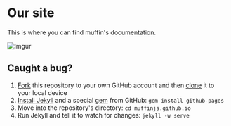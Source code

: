 # Our site

This is where you can find muffin's documentation.

![Imgur](http://i.imgur.com/W3VZGtd.png)

## Caught a bug?

1. [Fork](https://help.github.com/articles/fork-a-repo/) this repository to your own GitHub account and then [clone](https://help.github.com/articles/cloning-a-repository/) it to your local device
2. [Install Jekyll](https://jekyllrb.com/docs/installation/) and a special [gem](http://guides.rubygems.org/what-is-a-gem/) from GitHub: `gem install github-pages`
3. Move into the repository's directory: `cd muffinjs.github.io`
4. Run Jekyll and tell it to watch for changes: `jekyll -w serve`
